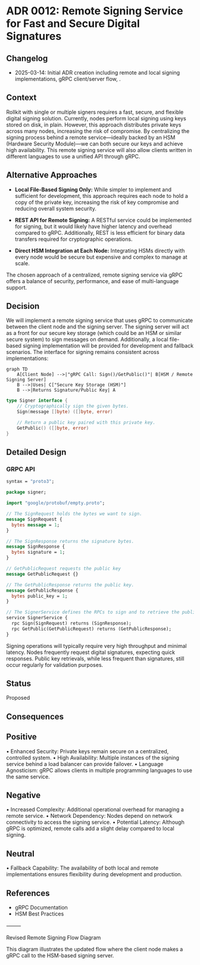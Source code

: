
# ADR 0012: Remote Signing Service for Fast and Secure Digital Signatures

## Changelog

- 2025-03-14: Initial ADR creation including remote and local signing implementations, gRPC client/server flow, .

## Context

Rollkit with single or multiple signers requires a fast, secure, and flexible digital signing solution. Currently, nodes perform local signing using keys stored on disk, in plain. However, this approach distributes private keys across many nodes, increasing the risk of compromise. By centralizing the signing process behind a remote service—ideally backed by an HSM (Hardware Security Module)—we can both secure our keys and achieve high availability. This remote signing service will also allow clients written in different languages to use a unified API through gRPC.

## Alternative Approaches

- **Local File-Based Signing Only:**
    While simpler to implement and sufficient for development, this approach requires each node to hold a copy of the private key, increasing the risk of key compromise and reducing overall system security.

- **REST API for Remote Signing:**
    A RESTful service could be implemented for signing, but it would likely have higher latency and overhead compared to gRPC. Additionally, REST is less efficient for binary data transfers required for cryptographic operations.

- **Direct HSM Integration at Each Node:**
    Integrating HSMs directly with every node would be secure but expensive and complex to manage at scale.

The chosen approach of a centralized, remote signing service via gRPC offers a balance of security, performance, and ease of multi-language support.

## Decision

We will implement a remote signing service that uses gRPC to communicate between the client node and the signing server. The signing server will act as a front for our secure key storage (which could be an HSM or similar secure system) to sign messages on demand. Additionally, a local file-based signing implementation will be provided for development and fallback scenarios. The interface for signing remains consistent across implementations:

```mermaid
graph TD
    A[Client Node] -->|"gRPC Call: Sign()/GetPublic()"| B[HSM / Remote Signing Server]
    B -->|Uses| C["Secure Key Storage (HSM)"]
    B -->|Returns Signature/Public Key| A
```

```go
type Signer interface {
    // Cryptographically sign the given bytes.
    Sign(message []byte) ([]byte, error)

    // Return a public key paired with this private key.
    GetPublic() ([]byte, error)
}
```

## Detailed Design

### GRPC API

```proto
syntax = "proto3";

package signer;

import "google/protobuf/empty.proto";

// The SignRequest holds the bytes we want to sign.
message SignRequest {
  bytes message = 1;
}

// The SignResponse returns the signature bytes.
message SignResponse {
  bytes signature = 1;
}

// GetPublicRequest requests the public key
message GetPublicRequest {}

// The GetPublicResponse returns the public key.
message GetPublicResponse {
  bytes public_key = 1;
}

// The SignerService defines the RPCs to sign and to retrieve the public key.
service SignerService {
  rpc Sign(SignRequest) returns (SignResponse);
  rpc GetPublic(GetPublicRequest) returns (GetPublicResponse);
}
```
Signing operations will typically require very high throughput and minimal latency. Nodes frequently request digital signatures, expecting quick responses. Public key retrievals, while less frequent than signatures, still occur regularly for validation purposes.


## Status

Proposed

## Consequences

## Positive

 • Enhanced Security: Private keys remain secure on a centralized, controlled system.
 • High Availability: Multiple instances of the signing service behind a load balancer can provide failover.
 • Language Agnosticism: gRPC allows clients in multiple programming languages to use the same service.

## Negative

 • Increased Complexity: Additional operational overhead for managing a remote service.
 • Network Dependency: Nodes depend on network connectivity to access the signing service.
 • Potential Latency: Although gRPC is optimized, remote calls add a slight delay compared to local signing.

## Neutral

 • Fallback Capability: The availability of both local and remote implementations ensures flexibility during development and production.

## References
- gRPC Documentation
- HSM Best Practices

⸻

Revised Remote Signing Flow Diagram

This diagram illustrates the updated flow where the client node makes a gRPC call to the HSM-based signing server.


